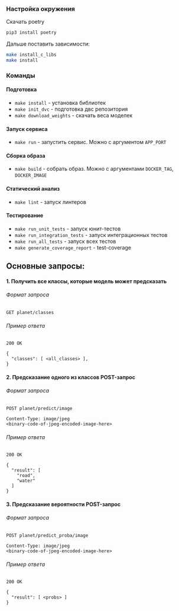 ### Настройка окружения

Скачать poetry

```bash
pip3 install poetry
```

Дальше поставить зависимости:

```bash
make install_c_libs
make install
```
### Команды

#### Подготовка
* `make install` - установка библиотек
* `make init_dvc` - подготовка двс репозитория 
* `make download_weights` - скачать веса моделек

#### Запуск сервиса
* `make run` - запустить сервис. Можно с аргументом `APP_PORT`

#### Сборка образа
* `make build` - собрать образ. Можно с аргументами `DOCKER_TAG`, `DOCKER_IMAGE`

#### Статический анализ
* `make lint` - запуск линтеров

#### Тестирование
* `make run_unit_tests` - запуск юнит-тестов
* `make run_integration_tests` - запуск интеграционных тестов
* `make run_all_tests` - запуск всех тестов
* `make generate_coverage_report` - test-coverage

## Основные запросы:

#### 1. Получить все классы, которые модель может предсказать

###### Формат запроса 
```http request
GET planet/classes
```
###### Пример ответа

```http request
200 OK
```

```json5
{
  "classes": [ <all_classes> ],
}
```

#### 2. Предсказание одного из классов POST-запрос

###### Формат запроса
```http request
POST planet/predict/image

Content-Type: image/jpeg
<binary-code-of-jpeg-encoded-image-here>
```
###### Пример ответа

```http request
200 OK
```

```json5
{
  "result": [
    "road",
    "water"
  ]
}
```

#### 3. Предсказание вероятности POST-запрос

###### Формат запроса
```http request
POST planet/predict_proba/image

Content-Type: image/jpeg
<binary-code-of-jpeg-encoded-image-here>
```
###### Пример ответа

```http request
200 OK
```

```json5
{
  "result": [ <probs> ]
}
```


